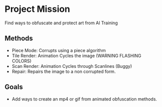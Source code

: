# Project Mission

Find ways to obfuscate and protect art from AI Training

## Methods

* Piece Mode: Corrupts using a piece algorithm
* Tile Render: Animation Cycles the image (WARNING FLASHING COLORS)
* Scan Render: Animation Cycles through Scanlines (Buggy)
* Repair: Repairs the image to a non corrupted form.

## Goals

* Add ways to create an mp4 or gif from animated obfuscation methods.